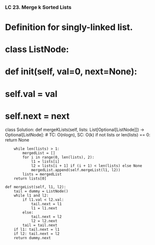 ### LC 23. Merge k Sorted Lists
# Definition for singly-linked list.
# class ListNode:
#     def __init__(self, val=0, next=None):
#         self.val = val
#         self.next = next
class Solution:
    def mergeKLists(self, lists: List[Optional[ListNode]]) -> Optional[ListNode]:
        # TC: O(nlogn), SC: O(k)
        if not lists or len(lists) == 0: 
            return None

        while len(lists) > 1:
            mergedList = []
            for i in range(0, len(lists), 2):
                l1 = lists[i]
                l2 = lists[i + 1] if (i + 1) < len(lists) else None
                mergedList.append(self.mergeList(l1, l2))
            lists = mergedList
        return lists[0]
    
    def mergeList(self, l1, l2):
        tail = dummy = ListNode()
        while l1 and l2:
            if l1.val < l2.val:
                tail.next = l1
                l1 = l1.next
            else:
                tail.next = l2
                l2 = l2.next
            tail = tail.next
        if l1: tail.next = l1
        if l2: tail.next = l2
        return dummy.next